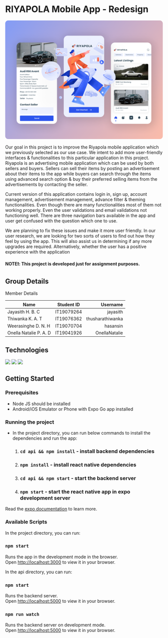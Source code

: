 # RIYAPOLA Mobile App - Redesign

![](./app/assets/images/readme.png)

Our goal in this project is to improve the Riyapola mobile application which we previously selected as our use case. We intent to add more user-friendly interfaces & functionalities to this particular application in this project. Riyapola is an advertising mobile application which can be used by both sellers and buyers. Sellers can sell their items by posting an advertisement about their items to the app while buyers can search through the items using advanced search option & buy their preferred selling items from the advertisements by contacting the seller.

Current version of this application contains login in, sign up, account management, advertisement management, advance filter & theming functionalities. Even though there are many functionalities most of them not working properly. Even the user validations and email validations not functioning well. There are three navigation bars available in the app and user get confused with the question which one to use.

We are planning to fix these issues and make it more user friendly. In our user research, we are looking for two sorts of users to find out how they feel by using the app. This will also assist us in determining if any more upgrades are required. Alternatively, whether the user has a positive experience with the application

#### NOTE❗: This project is developed just for assignment purposes.

## Group Details

Member Details

| Name                   | Student ID |         Username |
| ---------------------- | :--------: | ---------------: |
| Jayasith H. B. C       | IT19079264 |         jayasith |
| Thiwanka K. A. T       | IT19076362 | thusharathiwanka |
| Weerasinghe D. N. H    | IT19070704 |         hasansin |
| Onella Natalie P. A. D | IT19041926 |    OnellaNatalie |

## Technologies

![](https://img.shields.io/badge/React_Native-20232A?style=for-the-badge&logo=react&logoColor=61DAFB) ![](https://img.shields.io/badge/Express.js-404D59?style=for-the-badge) ![](https://img.shields.io/badge/Node.js-43853D?style=for-the-badge&logo=node.js&logoColor=white)

## Getting Started

### Prerequisites

- Node JS should be installed
- Android/iOS Emulator or Phone with Expo Go app installed

### Running the project

- In the project directory, you can run below commands to install the dependencies and run the app:

  1. ### `cd api && npm install` - install backend dependencies
  2. ### `npm install` - install react native dependencies
  3. ### `cd api && npm start` - start the backend server
  4. ### `npm start` - start the react native app in expo development server

Read the [expo documentation](https://docs.expo.dev/workflow/expo-cli/) to learn more.

### Available Scripts

In the project directory, you can run:

### `npm start`

Runs the app in the development mode in the browser.\
Open [http://localhost:3000](http://localhost:19000) to view it in your browser.

In the api directory, you can run:

### `npm start`

Runs the backend server.\
Open [http://localhost:5000](http://localhost:5000) to view it in your browser.

### `npm run watch`

Runs the backend server on development mode.\
Open [http://localhost:5000](http://localhost:5000) to view it in your browser.
